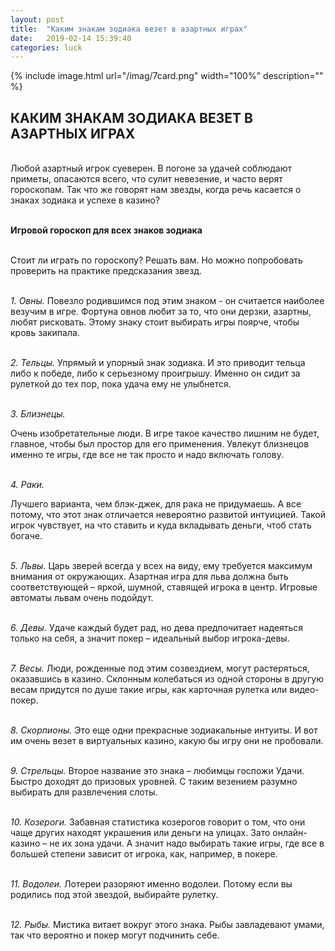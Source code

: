 ```yaml
---
layout: post
title:  "Каким знакам зодиака везет в азартных играх"
date:   2019-02-14 15:39:40
categories: luck
---
```


{% include image.html url="/imag/7card.png" width="100%" description="" %}

## КАКИМ ЗНАКАМ ЗОДИАКА ВЕЗЕТ В АЗАРТНЫХ ИГРАХ

<br>Любой азартный игрок суеверен. В погоне за удачей соблюдают приметы, опасаются всего, что сулит невезение, и часто верят гороскопам. Так что же говорят нам звезды, когда речь касается о знаках зодиака и успехе в казино?

<br><strong>Игровой гороскоп для всех знаков зодиака</strong>

<br>Стоит ли играть по гороскопу? Решать вам. Но можно попробовать проверить на практике предсказания звезд.

<br><i>1.	Овны. </i>
Повезло родившимся под этим знаком - он считается наиболее везучим в игре. Фортуна овнов любит за то, что они дерзки, азартны, любят рисковать. Этому знаку стоит выбирать игры поярче, чтобы кровь закипала.

<br><i>2.	Тельцы.</i>
Упрямый и упорный знак зодиака. И это приводит тельца либо к победе, либо к серьезному проигрышу. Именно он сидит за рулеткой до тех пор, пока удача ему не улыбнется.

<br><i>3.	Близнецы.</i>

Очень изобретательные люди. В игре такое качество лишним не будет, главное, чтобы был простор для его применения. Увлекут близнецов именно те игры, где все не так просто и надо включать голову.

<br><i>4.	Раки.</i>

Лучшего варианта, чем блэк-джек, для рака не придумаешь. А все потому, что этот знак отличается невероятно развитой интуицией. Такой игрок чувствует, на что ставить и куда вкладывать деньги, чтоб стать богаче. 

<br><i>5.	Львы.</i>
Царь зверей всегда у всех на виду, ему требуется максимум внимания от окружающих. Азартная игра для льва должна быть соответствующей – яркой, шумной, ставящей игрока в центр. Игровые автоматы львам очень подойдут.

<br><i>6.   Девы.</i>
Удаче каждый будет рад, но дева предпочитает надеяться только на себя, а значит покер – идеальный выбор игрока-девы.

<br><i>7.	Весы.</i>
Люди, рожденные под этим созвездием, могут растеряться, оказавшись в казино. Склонным колебаться из одной стороны в другую весам придутся по душе такие игры, как карточная рулетка или видео-покер.

<br><i>8.	Скорпионы.</i>
Это еще одни прекрасные зодиакальные интуиты. И вот им очень везет в виртуальных казино, какую бы игру они не пробовали.

<br><i>9.	Стрельцы.</i>
Второе название это знака – любимцы госпожи Удачи. Быстро доходят до призовых уровней. С таким везением разумно выбирать для развлечения слоты.

<br><i>10.	 Козероги.</i>
Забавная статистика козерогов говорит о том, что они чаще других находят украшения или деньги на улицах. Зато онлайн-казино – не их зона удачи. А значит надо выбирать такие игры, где все в большей степени зависит от игрока, как, например, в покере.

<br><i>11.	Водолеи.</i>
Лотереи разоряют именно водолеи. Потому если вы родились под этой звездой, выбирайте рулетку.

<br><i>12.	Рыбы.</i>
Мистика витает вокруг этого знака. Рыбы завладевают умами, так что вероятно и покер могут подчинить себе. 



